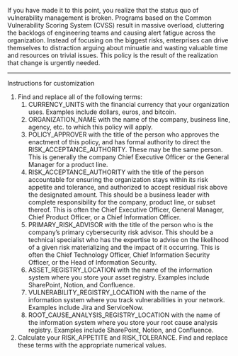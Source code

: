 If you have made it to this point, you realize that the status quo of vulnerability management is broken. Programs based on the Common Vulnerability Scoring System (CVSS) result in massive overload, cluttering the backlogs of engineering teams and causing alert fatigue across the organization. Instead of focusing on the biggest risks, enterprises can drive themselves to distraction arguing about minuatie and wasting valuable time and resources on trivial issues. This policy is the result of the realization that change is urgently needed.

---

Instructions for customization


1. Find and replace all of the following terms:
   1. CURRENCY_UNITS with the financial currency that your organization uses. Examples include dollars, euros, and bitcoin.
   2. ORGANIZATION_NAME with the name of the company, business line, agency, etc. to which this policy will apply.
   3. POLICY_APPROVER with the title of the person who approves the enactment of this policy, and has formal authority to direct the RISK_ACCEPTANCE_AUTHORITY. These may be the same person. This is generally the company Chief Executive Officer or the General Manager for a product line.
   4. RISK_ACCEPTANCE_AUTHORITY with the title of the person accountable for ensuring the organization stays within its risk appetite and tolerance, and authorized to accept residual risk above the designated amount. This should be a business leader with complete responsibility for the company, product line, or subset thereof. This is often the Chief Executive Officer, General Manager, Chief Product Officer, or a Chief Information Officer.
   5. PRIMARY_RISK_ADVISOR with the title of the person who is the company’s primary cybersecurity risk advisor. This should be a technical specialist who has the expertise to advise on the likelihood of a given risk materializing and the impact of it occurring. This is often the Chief Technology Officer, Chief Information Security Officer, or the Head of Information Security.
   6. ASSET_REGISTRY_LOCATION with the name of the information system where you store your asset registry. Examples include SharePoint, Notion, and Confluence.
   7. VULNERABILITY_REGISTRY_LOCATION with the name of the information system where you track vulnerabilities in your network. Examples include Jira and ServiceNow.
   8. ROOT_CAUSE_ANALYSIS_REGISTRY_LOCATION with the name of the information system where you store your root cause analysis registry. Examples include SharePoint, Notion, and Confluence.
2. Calculate your RISK_APPETITE and RISK_TOLERANCE. Find and replace these terms with the appropriate numerical values.
